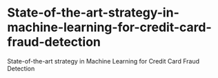 # State-of-the-art-strategy-in-machine-learning-for-credit-card-fraud-detection
State-of-the-art strategy in Machine Learning for Credit Card Fraud  Detection
